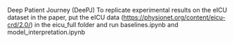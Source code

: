 Deep Patient Journey (DeePJ)
To replicate experimental results on the eICU dataset in the paper, put the eICU data (https://physionet.org/content/eicu-crd/2.0/) in the eicu_full folder and run baselines.ipynb and model_interpretation.ipynb

